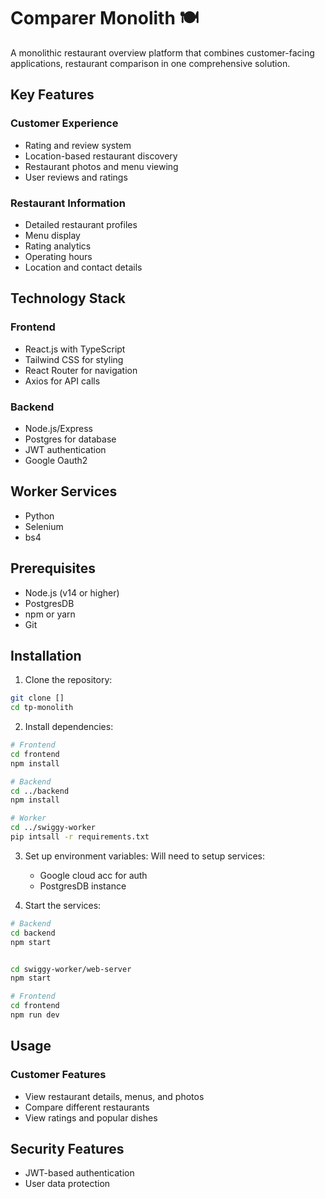 # Comparer Monolith 🍽️

A monolithic restaurant overview platform that combines customer-facing applications, restaurant comparison in one comprehensive solution.

## Key Features

### Customer Experience

- Rating and review system
- Location-based restaurant discovery
- Restaurant photos and menu viewing
- User reviews and ratings

### Restaurant Information

- Detailed restaurant profiles
- Menu display
- Rating analytics
- Operating hours
- Location and contact details

## Technology Stack

### Frontend

- React.js with TypeScript
- Tailwind CSS for styling
- React Router for navigation
- Axios for API calls

### Backend

- Node.js/Express
- Postgres for database
- JWT authentication
- Google Oauth2

## Worker Services

- Python
- Selenium
- bs4

## Prerequisites

- Node.js (v14 or higher)
- PostgresDB
- npm or yarn
- Git

## Installation

1. Clone the repository:

```bash
git clone []
cd tp-monolith
```

2. Install dependencies:

```bash
# Frontend
cd frontend
npm install

# Backend
cd ../backend
npm install

# Worker
cd ../swiggy-worker
pip intsall -r requirements.txt
```

3. Set up environment variables:
   Will need to setup services:

   - Google cloud acc for auth
   - PostgresDB instance

4. Start the services:

```bash
# Backend
cd backend
npm start


cd swiggy-worker/web-server
npm start

# Frontend
cd frontend
npm run dev
```

## Usage

### Customer Features

- View restaurant details, menus, and photos
- Compare different restaurants
- View ratings and popular dishes

## Security Features

- JWT-based authentication
- User data protection
